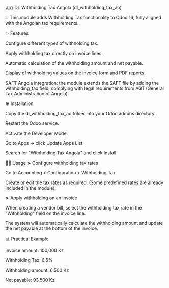 🇦🇴 DL Withholding Tax Angola (dl_withholding_tax_ao)

💡 This module adds Withholding Tax functionality to Odoo 16, fully aligned with the Angolan tax requirements.

✨ Features

Configure different types of withholding tax.

Apply withholding tax directly on invoice lines.

Automatic calculation of the withholding amount and net payable.

Display of withholding values on the invoice form and PDF reports.

SAFT Angola integration: the module extends the SAFT file by adding the withholding_tax field, complying with legal requirements from AGT (General Tax Administration of Angola).

⚙️ Installation

Copy the dl_withholding_tax_ao folder into your Odoo addons directory.

Restart the Odoo service.

Activate the Developer Mode.

Go to Apps → click Update Apps List.

Search for "Withholding Tax Angola" and click Install.

🧑‍💻 Usage
➤ Configure withholding tax rates

Go to Accounting > Configuration > Withholding Tax.

Create or edit the tax rates as required.
(Some predefined rates are already included in the module).

➤ Apply withholding on an invoice

When creating a vendor bill, select the withholding tax rate in the "Withholding" field on the invoice line.

The system will automatically calculate the withholding amount and update the net payable at the bottom of the invoice.

📊 Practical Example

Invoice amount: 100,000 Kz

Withholding Tax: 6.5%

Withholding amount: 6,500 Kz

Net payable: 93,500 Kz

